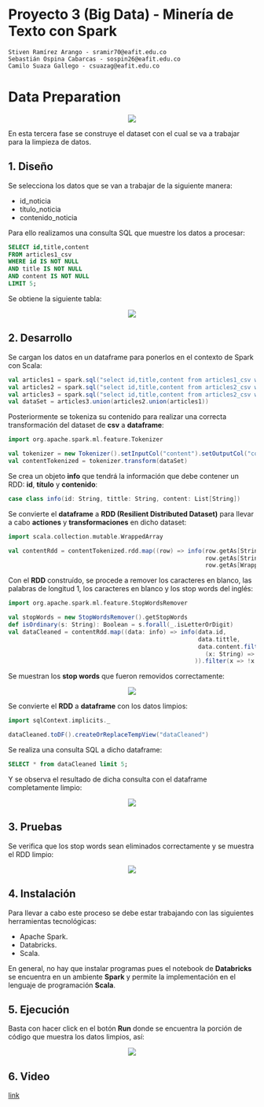 # Proyecto 3 (Big Data) - Minería de Texto con Spark

    Stiven Ramírez Arango - sramir70@eafit.edu.co
    Sebastián Ospina Cabarcas - sospin26@eafit.edu.co
    Camilo Suaza Gallego - csuazag@eafit.edu.co

# Data Preparation

<p align="center"> <img src="http://crisp-dm.eu/wp-content/uploads/2013/03/Data-Preparation.jpg"> </p>

En esta tercera fase se construye el dataset con el cual se va a trabajar para la limpieza de datos.

## 1. Diseño

Se selecciona los datos que se van a trabajar de la siguiente manera:

- id_noticia
- título_noticia
- contenido_noticia

Para ello realizamos una consulta SQL que muestre los datos a procesar:

```sql
SELECT id,title,content 
FROM articles1_csv 
WHERE id IS NOT NULL 
AND title IS NOT NULL 
AND content IS NOT NULL 
LIMIT 5;
```
Se obtiene la siguiente tabla:

<p align="center"> <img src="https://user-images.githubusercontent.com/31974084/56938891-5e53d080-6aca-11e9-8c5f-455fb9f0861c.png"> </p>

## 2. Desarrollo

Se cargan los datos en un dataframe para ponerlos en el contexto de Spark con Scala:

```scala
val articles1 = spark.sql("select id,title,content from articles1_csv where id IS NOT NULL and title IS NOT NULL and content IS NOT NULL ")
val articles2 = spark.sql("select id,title,content from articles2_csv where id IS NOT NULL and title IS NOT NULL and content IS NOT NULL")
val articles3 = spark.sql("select id,title,content from articles2_csv where id IS NOT NULL and title IS NOT NULL and content IS NOT NULL")
val dataSet = articles3.union(articles2.union(articles1))
```

Posteriormente se tokeniza su contenido para realizar una correcta transformación del dataset de **csv** a **dataframe**:

```scala
import org.apache.spark.ml.feature.Tokenizer

val tokenizer = new Tokenizer().setInputCol("content").setOutputCol("contentWords")
val contentTokenized = tokenizer.transform(dataSet)
```

Se crea un objeto **info** que tendrá la información que debe contener un RDD: **id**, **título** y **contenido**:

```scala
case class info(id: String, tittle: String, content: List[String])
```

Se convierte el **dataframe** a **RDD (Resilient Distributed Dataset)** para llevar a cabo **actiones** y **transformaciones** en dicho dataset:

```scala
import scala.collection.mutable.WrappedArray

val contentRdd = contentTokenized.rdd.map((row) => info(row.getAs[String](0),
                                                        row.getAs[String](1),       
                                                        row.getAs[WrappedArray[String]](3).toList.map(_.toLowerCase)))
```

Con el **RDD** construído, se procede a remover los caracteres en blanco, las palabras de longitud 1, los caracteres en blanco y los stop words del inglés:

```scala
import org.apache.spark.ml.feature.StopWordsRemover

val stopWords = new StopWordsRemover().getStopWords
def isOrdinary(s: String): Boolean = s.forall(_.isLetterOrDigit)
val dataCleaned = contentRdd.map((data: info) => info(data.id,
                                                      data.tittle,
                                                      data.content.filter(
                                                        (x: String) => (x.size >= 1) && isOrdinary(x) && !stopWords.contains(x))
                                                     )).filter(x => !x.content.isEmpty)
```
Se muestran los **stop words** que fueron removidos correctamente:

<p align="center"> <img src="https://user-images.githubusercontent.com/31974084/56939163-66147480-6acc-11e9-8be7-8ebc9549d7ef.png"> </p>

Se convierte el **RDD** a **dataframe** con los datos limpios:

```scala
import sqlContext.implicits._

dataCleaned.toDF().createOrReplaceTempView("dataCleaned")
```

Se realiza una consulta SQL a dicho dataframe:

```sql
SELECT * from dataCleaned limit 5;
```

Y se observa el resultado de dicha consulta con el dataframe completamente limpio:

<p align="center"> <img src="https://user-images.githubusercontent.com/31974084/56939298-35810a80-6acd-11e9-8792-c3bc12416058.png"> </p>

## 3. Pruebas

Se verifica que los stop words sean eliminados correctamente y se muestra el RDD limpio:

<p align="center"> <img src="https://user-images.githubusercontent.com/31974084/56939374-93155700-6acd-11e9-95b2-fbd8c2717622.png"> </p>

## 4. Instalación

Para llevar a cabo este proceso se debe estar trabajando con las siguientes herramientas tecnológicas:

- Apache Spark.
- Databricks.
- Scala.

En general, no hay que instalar programas pues el notebook de **Databricks** se encuentra en un ambiente **Spark** y permite la implementación en el lenguaje de programación **Scala**.

## 5. Ejecución

Basta con hacer click en el botón **Run** donde se encuentra la porción de código que muestra los datos limpios, así:

<p align="center"> <img src="https://user-images.githubusercontent.com/31974084/56939492-49793c00-6ace-11e9-96e2-d1940b360c71.png"> </p>

## 6. Video
[link](https://drive.google.com/file/d/1xhLoMuZs7Z4egCrR2knEhcNu3ZHUADBR/view?usp=sharing)
